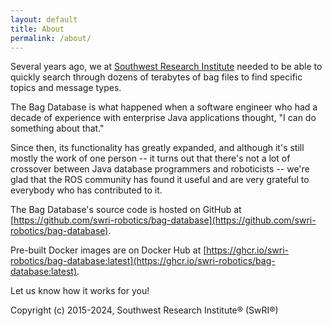 ```yaml
---
layout: default 
title: About
permalink: /about/
---
```


Several years ago, we at [Southwest Research Institute](https://www.swri.org/technical-divisions/intelligent-systems)
needed to be able to quickly search through dozens of terabytes of bag files to find specific
topics and message types.

The Bag Database is what happened when a software engineer who had a decade of experience with
enterprise Java applications thought, "I can do something about that."

Since then, its functionality has greatly expanded, and although it's still mostly the work of
one person -- it turns out that there's not a lot of crossover between Java database programmers
and roboticists -- we're glad that the ROS community has found it useful and are very grateful
to everybody who has contributed to it.

The Bag Database's source code is hosted on GitHub at [https://github.com/swri-robotics/bag-database](https://github.com/swri-robotics/bag-database).

Pre-built Docker images are on Docker Hub at [https://ghcr.io/swri-robotics/bag-database:latest](https://ghcr.io/swri-robotics/bag-database:latest).

Let us know how it works for you!

Copyright (c) 2015-2024, Southwest Research Institute® (SwRI®)
